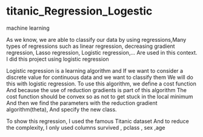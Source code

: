 # titanic_Regression_Logestic
machine learning

As we know, we are able to classify our data by using regressions,Many types of regressions 
such as linear regression, decreasing gradient regression, Lasso regression, Logistic regression,...
Are used in this context.
I did this project using logistic regression

Logistic regression is a learning algorithm and If we want to consider a discrete 
value for continuous data and we want to classify them We will do this with logistic 
regression.
To use this algorithm, we define a cost function And because the use of reduction gradients
is part of this algorithm The cost function should be convex so as not to get stuck in the 
local minimum And then we find the parameters with the reduction gradient algorithm(theta),
And specify the new class.

To show this regression, I used the famous Titanic dataset And to reduce the complexity,
I only used columns survived , pclass , sex ,age 
